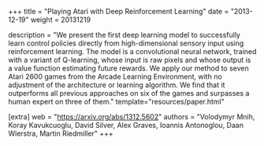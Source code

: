 +++
title = "Playing Atari with Deep Reinforcement Learning"
date = "2013-12-19"
weight = 20131219

description = "We present the first deep learning model to successfully learn control policies directly from high-dimensional sensory input using reinforcement learning. The model is a convolutional neural network, trained with a variant of Q-learning, whose input is raw pixels and whose output is a value function estimating future rewards. We apply our method to seven Atari 2600 games from the Arcade Learning Environment, with no adjustment of the architecture or learning algorithm. We find that it outperforms all previous approaches on six of the games and surpasses a human expert on three of them."
template="resources/paper.html"

[extra]
web = "https://arxiv.org/abs/1312.5602"
authors = "Volodymyr Mnih, Koray Kavukcuoglu, David Silver, Alex Graves, Ioannis Antonoglou, Daan Wierstra, Martin Riedmiller"
+++